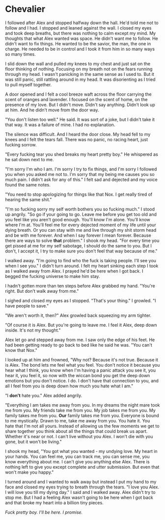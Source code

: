 # Chevalier

I followed after Alex and stopped halfway down the hall.  He'd told me not to follow and I had.  I stopped and leaned against the wall.  I closed my eyes and took deep breaths, but there was nothing to calm except my mind.  My thoughts that what Alex wanted was space.  He didn't want me to follow.  He didn't want to fix things.  He wanted to be the savior, the man, the one in charge.  He needed to be in control and I took it from him in so many ways so many times.

I slid down the wall and pulled my knees to my chest and just sat on the floor thinking of nothing.  Focusing on my breath not on the fears running through my head.  I wasn't panicking in the same sense as I used to.  But it was still panic, still rattling around in my head.  It was disorienting as I tried to pull myself together.

A door opened and I felt a cool breeze waft across the floor carrying the scent of oranges and lavender.  I focused on the scent of home, on the presence of my love.  But I didn't move.  Didn't say anything.  Didn't look up at him.  And he didn't move from the door way.

"You don't listen too well."  He said.  It was sort of a joke, but I didn't take it that way.  It was a failure of mine.  I had no explanation.

The silence was difficult.  And I heard the door close.  My head fell to my knees and I felt the tears fall.  There was no panic, no racing heart, just fucking sorrow.

"Every fucking tear you shed breaks my heart pretty boy."  He whispered as he sat down next to me.  

"I'm sorry I'm who I am.  I'm sorry I try to fix things, and I'm sorry I followed you when you asked me not to.  I'm sorry that my being me causes you so much pain. I didn't ask for any of this."  I felt sad and dejected and my voice found the same notes.

"You need to stop apologizing for things like that Nox.  I get really tired of hearing the same shit."

"I'm so fucking sorry my self worth bothers you so fucking much." I stood up angrily.  "So go if your going to go.  Leave me before you get too old and you feel like you aren't good enough.  You'll know I'm alone.  You'll know where I'm at.  You'll feel me for every dejected moment of my life until your dying breath.  Or you can stay with me and live through my shit storm head and be with me forever.  And when I say forever I mean forever.  Because there are ways to solve **that** problem."  I shook my head.  "For every time you get pissed at me for my self sabotage, I should do the same to you.  But I don't, I accept it, I try to make sure you don't feel that way because of me."

I walked away.  "I'm going to find who the fuck is taking people.  I'll see you when I see you."  I didn't turn around.  I felt my heart sinking each step I took as I walked away from Alex.  I prayed he'd be here when I got back.  I begged the fucking universe to make him stay.

I hadn't gotten more than ten steps before Alex grabbed my hand.  "You're right. But don't walk away from me."

I sighed and closed my eyes as I stopped. "That's your thing."  I growled. "I have people to save."

"We aren't worth it, then?"  Alex growled back squeezing my arm tighter.

"Of course it is Alex.  But you're going to leave me. I feel it Alex, deep down inside.  It's not my thought."

Alex let go and stepped away from me.  I saw only the edge of his feet.  He had been getting ready to go back to bed like he said he was.  "You can't know that Nox."

I looked up at him and frowned, "Why not?  Because it's not true.  Because it is Alex.  The bond lets me feel what you feel.  You don't notice it because you hear what I think, you know when I'm having a panic attack you see it, you hear it, you feel it, so now with the wiccan bond you get the deep down emotions but you don't notice.  I do.  I don't have that connection to you, and all I feel from you is deep down how much you hate what I am."

"I **don't** hate you."  Alex added angrily.

"Everything I am takes me away from you.  In my dreams the night mare took me from you.  My friends take me from you.  My job takes me from you.  My family takes me from you.  **Our** family takes me from you.  Everyone is bound to me mystically.  Drawn to me, take me away from you.  You hate it.  You hate that I'm not all yours.  Instead of allowing us the few moments we get to share together you think about all the things that could break us apart.  Whether it's near or not.  I can't live without you Alex.  I won't die with you gone, but it won't be living."

I shook my head, "You got what you wanted - my undying love.  My heart in your hands.  You can feel me, you can track me, you can sense me, you know everything about me.  I can't give you anything else Alex.  There is nothing left to give you except complete and utter submission.  But even that won't make you happy."

I turned around and I wanted to walk away but instead I put my hand to my face and closed my eyes trying to breath through the tears.  "I love you Alex.  I will love you till my dying day."  I said and I walked away.  Alex didn't try to stop me.  But I had a feeling Alex wasn't going to be here when I got back and that broke my heart into a billion tiny pieces.

_Fuck pretty boy.  I'll be here.  I promise._


